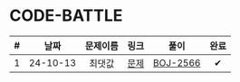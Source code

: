 # CODE-BATTLE

|  #  |   날짜   | 문제이름 |                     링크                     |                                                              풀이                                                              | 완료 |
| :-: | :------: | :------: | :------------------------------------------: | :----------------------------------------------------------------------------------------------------------------------------: | :--: |
|  1  | 24-10-13 |  최댓값  | [문제](https://www.acmicpc.net/problem/2566) | [BOJ-2566](https://github.com/Hugekyung/code-battle/blob/main/baekjoon/%EA%B5%AC%ED%98%84/%EC%B5%9C%EB%8C%93%EA%B0%92_2566.py) |  ✔   |
